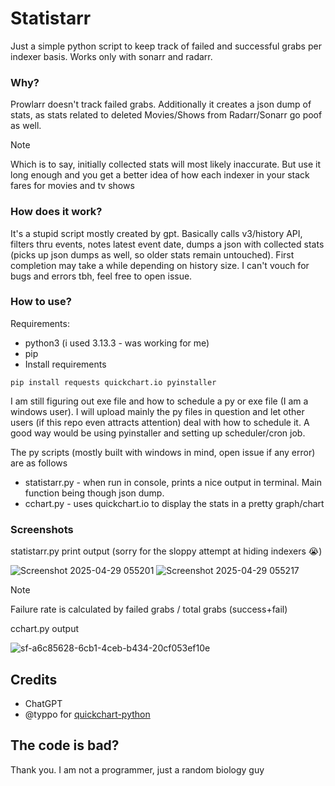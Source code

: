 # Statistarr
Just a simple python script to keep track of failed and successful grabs per indexer basis. Works only with sonarr and radarr.

### Why?
Prowlarr doesn't track failed grabs. Additionally it creates a json dump of stats, as stats related to deleted Movies/Shows from Radarr/Sonarr go poof as well. 
>[!NOTE]
>Which is to say, initially collected stats will most likely inaccurate. But use it long enough and you get a better idea of how each indexer in your stack fares for movies and tv shows

### How does it work?
It's a stupid script mostly created by gpt. Basically calls v3/history API, filters thru events, notes latest event date, dumps a json with collected stats (picks up json dumps as well, so older stats remain untouched). First completion may take a while depending on history size. I can't vouch for bugs and errors tbh, feel free to open issue. 

### How to use?
Requirements:
* python3 (i used 3.13.3 - was working for me)
* pip
* Install requirements
```
pip install requests quickchart.io pyinstaller
```


I am still figuring out exe file and how to schedule a py or exe file (I am a windows user). I will upload mainly the py files in question and let other users (if this repo even attracts attention) deal with how to schedule it. A good way would be using pyinstaller and setting up scheduler/cron job.

The py scripts (mostly built with windows in mind, open issue if any error) are as follows
* statistarr.py - when run in console, prints a nice output in terminal. Main function being though json dump.
* cchart.py - uses quickchart.io to display the stats in a pretty graph/chart

### Screenshots

statistarr.py print output (sorry for the sloppy attempt at hiding indexers 😭)

![Screenshot 2025-04-29 055201](https://github.com/user-attachments/assets/20787e55-4e36-4f30-9b6e-9a2707eee41c)
![Screenshot 2025-04-29 055217](https://github.com/user-attachments/assets/add7f0a2-8306-46a9-ab87-429042c48144)


>[!NOTE]
>Failure rate is calculated by failed grabs / total grabs (success+fail)

cchart.py output

![sf-a6c85628-6cb1-4ceb-b434-20cf053ef10e](https://github.com/user-attachments/assets/a7824839-d075-46d2-beeb-77f8687d7a37)

## Credits
* ChatGPT
* @typpo for [quickchart-python](https://github.com/typpo/quickchart-python)

## The code is bad?
Thank you. I am not a programmer, just a random biology guy
